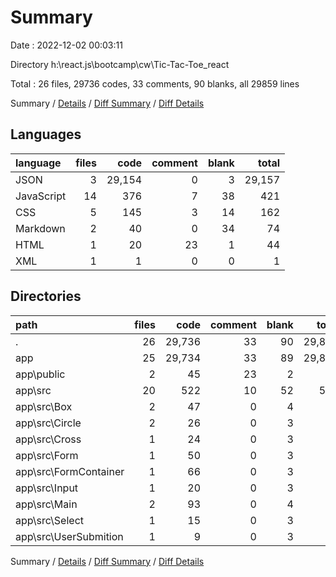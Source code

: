 # Summary

Date : 2022-12-02 00:03:11

Directory h:\\react.js\\bootcamp\\cw\\Tic-Tac-Toe_react

Total : 26 files,  29736 codes, 33 comments, 90 blanks, all 29859 lines

Summary / [Details](details.md) / [Diff Summary](diff.md) / [Diff Details](diff-details.md)

## Languages
| language | files | code | comment | blank | total |
| :--- | ---: | ---: | ---: | ---: | ---: |
| JSON | 3 | 29,154 | 0 | 3 | 29,157 |
| JavaScript | 14 | 376 | 7 | 38 | 421 |
| CSS | 5 | 145 | 3 | 14 | 162 |
| Markdown | 2 | 40 | 0 | 34 | 74 |
| HTML | 1 | 20 | 23 | 1 | 44 |
| XML | 1 | 1 | 0 | 0 | 1 |

## Directories
| path | files | code | comment | blank | total |
| :--- | ---: | ---: | ---: | ---: | ---: |
| . | 26 | 29,736 | 33 | 90 | 29,859 |
| app | 25 | 29,734 | 33 | 89 | 29,856 |
| app\\public | 2 | 45 | 23 | 2 | 70 |
| app\\src | 20 | 522 | 10 | 52 | 584 |
| app\\src\\Box | 2 | 47 | 0 | 4 | 51 |
| app\\src\\Circle | 2 | 26 | 0 | 3 | 29 |
| app\\src\\Cross | 1 | 24 | 0 | 3 | 27 |
| app\\src\\Form | 1 | 50 | 0 | 3 | 53 |
| app\\src\\FormContainer | 1 | 66 | 0 | 3 | 69 |
| app\\src\\Input | 1 | 20 | 0 | 3 | 23 |
| app\\src\\Main | 2 | 93 | 0 | 4 | 97 |
| app\\src\\Select | 1 | 15 | 0 | 3 | 18 |
| app\\src\\UserSubmition | 1 | 9 | 0 | 3 | 12 |

Summary / [Details](details.md) / [Diff Summary](diff.md) / [Diff Details](diff-details.md)